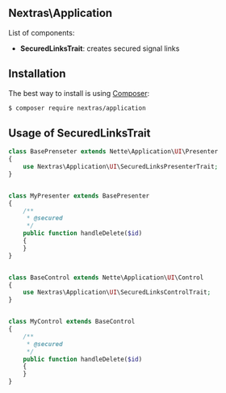 ## Nextras\Application
List of components:
- **SecuredLinksTrait**: creates secured signal links

## Installation

The best way to install is using [Composer](http://getcomposer.org/):

```sh
$ composer require nextras/application
```

## Usage of SecuredLinksTrait

```php
class BasePrenseter extends Nette\Application\UI\Presenter
{
	use Nextras\Application\UI\SecuredLinksPresenterTrait;
}


class MyPresenter extends BasePresenter
{
	/**
	 * @secured
	 */
	public function handleDelete($id)
	{
	}
}


class BaseControl extends Nette\Application\UI\Control
{
	use Nextras\Application\UI\SecuredLinksControlTrait;
}


class MyControl extends BaseControl
{
	/**
	 * @secured
	 */
	public function handleDelete($id)
	{
	}
}
```
